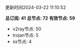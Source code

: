 更新时间2024-03-22 11:10:52

**总订阅: 41**
**总节点: 72**
**有效节点: 59**
- v2ray节点: 50
- trojan节点: 5
- ss节点: 4
